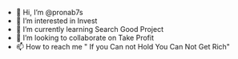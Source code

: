 - 👋 Hi, I’m @pronab7s
- 👀 I’m interested in Invest
- 🌱 I’m currently learning Search Good Project
- 💞️ I’m looking to collaborate on Take Profit
- 📫 How to reach me " If you Can not Hold You Can Not Get Rich"

<!---
pronab7s/pronab7s is a ✨ special ✨ repository because its `README.md` (this file) appears on your GitHub profile.
You can click the Preview link to take a look at your changes.
--->
